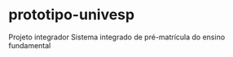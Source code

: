 # prototipo-univesp
Projeto integrador 
Sistema integrado de pré-matrícula do ensino fundamental
<img scr="univesp.png">
